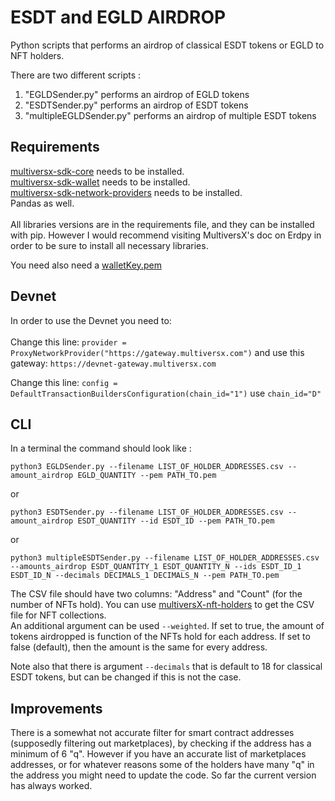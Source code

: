# ESDT and EGLD AIRDROP
Python scripts that performs an airdrop of classical ESDT tokens or EGLD to NFT holders. 

There are two different scripts : 
<ol>
  <li>"EGLDSender.py" performs an airdrop of EGLD tokens </li>
  <li>"ESDTSender.py" performs an airdrop of ESDT tokens </li>
  <li>"multipleEGLDSender.py" performs an airdrop of multiple ESDT tokens </li>
</ol>


## Requirements

[multiversx-sdk-core](https://pypi.org/project/multiversx-sdk-core/) needs to be installed.  <br>
[multiversx-sdk-wallet](https://pypi.org/project/multiversx-sdk-wallet/) needs to be installed.  <br>
[multiversx-sdk-network-providers](https://pypi.org/project/multiversx-sdk-network-providers/) needs to be installed.  <br>
Pandas as well.  <br>  <br>
All libraries versions are in the requirements file, and they can be installed with pip. However I would recommend visiting MultiversX's doc on Erdpy in order to be sure to install all necessary libraries.

You need also need a [walletKey.pem](https://docs.multiversx.com/sdk-and-tools/sdk-py/deriving-the-wallet-pem-file/#__docusaurus/)

## Devnet

In order to use the Devnet you need to: <br><br>
Change this line: 
```provider = ProxyNetworkProvider("https://gateway.multiversx.com")```
and use this gateway: ```https://devnet-gateway.multiversx.com```

Change this line: ```config = DefaultTransactionBuildersConfiguration(chain_id="1")```
use ```chain_id="D"```

## CLI

In a terminal the command should look like :

```python3 EGLDSender.py --filename LIST_OF_HOLDER_ADDRESSES.csv --amount_airdrop EGLD_QUANTITY --pem PATH_TO.pem```

or

```python3 ESDTSender.py --filename LIST_OF_HOLDER_ADDRESSES.csv --amount_airdrop ESDT_QUANTITY --id ESDT_ID --pem PATH_TO.pem```

or 

```python3 multipleESDTSender.py --filename LIST_OF_HOLDER_ADDRESSES.csv --amounts_airdrop ESDT_QUANTITY_1 ESDT_QUANTITY_N --ids ESDT_ID_1 ESDT_ID_N --decimals DECIMALS_1 DECIMALS_N --pem PATH_TO.pem```


The CSV file should have two columns: "Address" and "Count" (for the number of NFTs hold). You can use [multiversX-nft-holders](https://github.com/xdevguild/multiversX-nft-holders) to get the CSV file for NFT collections. <br>
An additional argument can be used `--weighted`. If set to true, the amount of tokens airdropped is function of the NFTs hold for each address. If
set to false (default), then the amount is the same for every address. <br>

Note also that there is argument `--decimals` that is default to 18 for classical ESDT tokens, but can be changed if this is not the case.


## Improvements

There is a somewhat not accurate filter for smart contract addresses (supposedly filtering out marketplaces), by checking if the address has a minimum of 6 "q". However if you have an accurate list of marketplaces addresses, or for whatever reasons some of the holders have many "q" in the address you might need to update the code. So far the current version has always worked.
